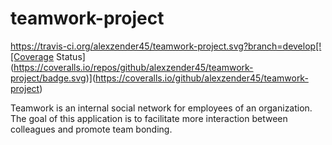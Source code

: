 # teamwork-project

https://travis-ci.org/alexzender45/teamwork-project.svg?branch=develop[![Coverage Status](https://coveralls.io/repos/github/alexzender45/teamwork-project/badge.svg)](https://coveralls.io/github/alexzender45/teamwork-project)

Teamwork is an internal social network for employees of an organization. The goal of this application is to facilitate more interaction between colleagues and promote team bonding.
